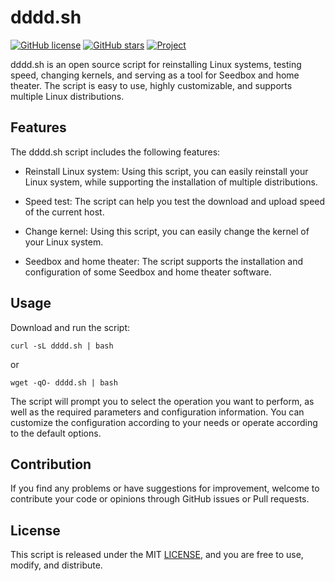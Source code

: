 # dddd.sh

[![GitHub license](https://img.shields.io/badge/license-MIT-blue.svg)](https://github.com/QuintinShaw/dddd.sh/blob/main/LICENSE)
[![GitHub stars](https://img.shields.io/github/stars/your/ddd.sh.svg)](https://github.com/QuintinShaw/dddd.sh/stargazers)
[![Project](https://img.shields.io/badge/README-%E7%AE%80%E4%BD%93%E4%B8%AD%E6%96%87-orange)](https://github.com/QuintinShaw/dddd.sh/blob/main/README_zh.md)

dddd.sh is an open source script for reinstalling Linux systems, testing speed, changing kernels, and serving as a tool for Seedbox and home theater. The script is easy to use, highly customizable, and supports multiple Linux distributions.

## Features

The dddd.sh script includes the following features:

- Reinstall Linux system: Using this script, you can easily reinstall your Linux system, while supporting the installation of multiple distributions.

- Speed test: The script can help you test the download and upload speed of the current host.

- Change kernel: Using this script, you can easily change the kernel of your Linux system.

- Seedbox and home theater: The script supports the installation and configuration of some Seedbox and home theater software.

## Usage

Download and run the script:

```
curl -sL dddd.sh | bash
```

or

```
wget -qO- dddd.sh | bash
```


The script will prompt you to select the operation you want to perform, as well as the required parameters and configuration information. You can customize the configuration according to your needs or operate according to the default options.

## Contribution

If you find any problems or have suggestions for improvement, welcome to contribute your code or opinions through GitHub issues or Pull requests.

## License

This script is released under the MIT [LICENSE](https://github.com/QuintinShaw/dddd.sh/blob/main/LICENSE), and you are free to use, modify, and distribute.
